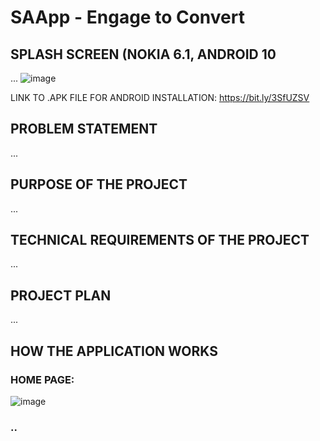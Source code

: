 # SAApp - Engage to Convert


## SPLASH SCREEN (NOKIA 6.1, ANDROID 10
...
![image](https://user-images.githubusercontent.com/91619206/192979810-d3fe2837-110f-45ed-aeb3-b7648a7d388d.png)

LINK TO .APK FILE FOR ANDROID INSTALLATION: https://bit.ly/3SfUZSV

## PROBLEM STATEMENT
...

## PURPOSE OF THE PROJECT
...

## TECHNICAL REQUIREMENTS OF THE PROJECT
...


## PROJECT PLAN
...

## HOW THE APPLICATION WORKS

### HOME PAGE:
![image](https://user-images.githubusercontent.com/91619206/192981335-584602e2-956d-4a67-9791-18164511de7f.png)

### ..

